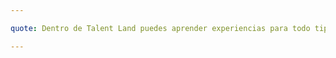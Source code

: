 ```yaml
---

quote: Dentro de Talent Land puedes aprender experiencias para todo tipo de interés y niveles. La mayoría de las pláticas están diseñadas para ser una entrada a un tema nuevo, por lo cual no temas en llegar a un tema que no conoces pero te interesa. De igual forma, si ya lo conoces, puedes acercarte al conferencista al final para profundizar en el tema, la gran mayoria de ellos están dispuestos a charlar contigo. El networking es importante, así que no temas hablar con personas que se interesen en lo mismo que tu o que se encuentren en los stands. Aprende y comunícate con los demás. 

---
```

